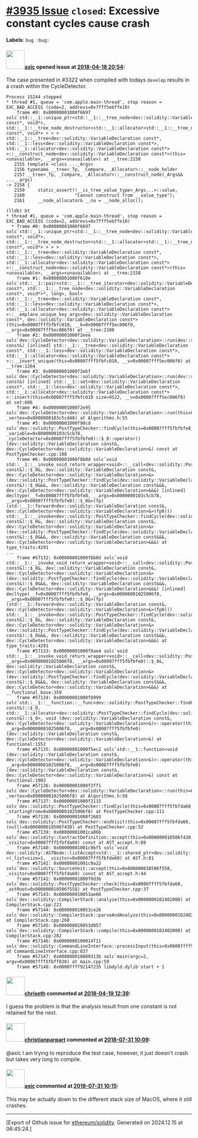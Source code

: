 # [\#3935 Issue](https://github.com/ethereum/solidity/issues/3935) `closed`: Excessive constant cycles cause crash
**Labels**: `bug :bug:`


#### <img src="https://avatars.githubusercontent.com/u/20340?v=4" width="50">[axic](https://github.com/axic) opened issue at [2018-04-18 20:54](https://github.com/ethereum/solidity/issues/3935):

The case presented in #3322 when compiled with todays `develop` results in a crash within the CycleDetector.

```
Process 15244 stopped
* thread #1, queue = 'com.apple.main-thread', stop reason = EXC_BAD_ACCESS (code=2, address=0x7fff5ebffe10)
    frame #0: 0x00000001000f6697 solc`std::__1::unique_ptr<std::__1::__tree_node<dev::solidity::VariableDeclaration const*, void*>, std::__1::__tree_node_destructor<std::__1::allocator<std::__1::__tree_node<dev::solidity::VariableDeclaration const*, void*> > > > std::__1::__tree<dev::solidity::VariableDeclaration const*, std::__1::less<dev::solidity::VariableDeclaration const*>, std::__1::allocator<dev::solidity::VariableDeclaration const*> >::__construct_node<dev::solidity::VariableDeclaration const*>(this=<unavailable>, __args=<unavailable>) at __tree:2158
   2155	template <class ..._Args>
   2156	typename __tree<_Tp, _Compare, _Allocator>::__node_holder
   2157	__tree<_Tp, _Compare, _Allocator>::__construct_node(_Args&& ...__args)
-> 2158	{
   2159	    static_assert(!__is_tree_value_type<_Args...>::value,
   2160	                  "Cannot construct from __value_type");
   2161	    __node_allocator& __na = __node_alloc();
```

```
(lldb) bt
* thread #1, queue = 'com.apple.main-thread', stop reason = EXC_BAD_ACCESS (code=2, address=0x7fff5ebffe10)
  * frame #0: 0x00000001000f6697 solc`std::__1::unique_ptr<std::__1::__tree_node<dev::solidity::VariableDeclaration const*, void*>, std::__1::__tree_node_destructor<std::__1::allocator<std::__1::__tree_node<dev::solidity::VariableDeclaration const*, void*> > > > std::__1::__tree<dev::solidity::VariableDeclaration const*, std::__1::less<dev::solidity::VariableDeclaration const*>, std::__1::allocator<dev::solidity::VariableDeclaration const*> >::__construct_node<dev::solidity::VariableDeclaration const*>(this=<unavailable>, __args=<unavailable>) at __tree:2158
    frame #1: 0x00000001000f610e solc`std::__1::pair<std::__1::__tree_iterator<dev::solidity::VariableDeclaration const*, std::__1::__tree_node<dev::solidity::VariableDeclaration const*, void*>*, long>, bool> std::__1::__tree<dev::solidity::VariableDeclaration const*, std::__1::less<dev::solidity::VariableDeclaration const*>, std::__1::allocator<dev::solidity::VariableDeclaration const*> >::__emplace_unique_key_args<dev::solidity::VariableDeclaration const*, dev::solidity::VariableDeclaration const*>(this=0x00007fff5fbfc010, __k=0x00007fff5ec006f0, __args=0x00007fff5ec006f0) at __tree:2108
    frame #2: 0x00000001000f2eee solc`dev::CycleDetector<dev::solidity::VariableDeclaration>::run(dev::solidity::VariableDeclaration const&) [inlined] std::__1::__tree<dev::solidity::VariableDeclaration const*, std::__1::less<dev::solidity::VariableDeclaration const*>, std::__1::allocator<dev::solidity::VariableDeclaration const*> >::__insert_unique(this=0x00007fff5fbfc010, __v=0x00007fff5ec006f0) at __tree:1264
    frame #3: 0x00000001000f2ebf solc`dev::CycleDetector<dev::solidity::VariableDeclaration>::run(dev::solidity::VariableDeclaration const&) [inlined] std::__1::set<dev::solidity::VariableDeclaration const*, std::__1::less<dev::solidity::VariableDeclaration const*>, std::__1::allocator<dev::solidity::VariableDeclaration const*> >::insert(this=0x00007fff5fbfc010 size=9522, __v=0x00007fff5ec006f0) at set:606
    frame #4: 0x00000001000f2e95 solc`dev::CycleDetector<dev::solidity::VariableDeclaration>::run(this=0x00007fff5fbfbfe0, _vertex=0x0000000103c5cd48) at Algorithms.h:55
    frame #5: 0x00000001000f90cd solc`dev::solidity::PostTypeChecker::findCycle(this=0x00007fff5fbfbfe8, _variable=0x0000000103c5cb78, _cycleDetector=0x00007fff5fbfbfe0)::$_0::operator()(dev::solidity::VariableDeclaration const&, dev::CycleDetector<dev::solidity::VariableDeclaration>&) const at PostTypeChecker.cpp:108
    frame #6: 0x00000001000f8b0d solc`void std::__1::__invoke_void_return_wrapper<void>::__call<dev::solidity::PostTypeChecker::findCycle(dev::solidity::VariableDeclaration const&)::$_0&, dev::solidity::VariableDeclaration const&, dev::CycleDetector<dev::solidity::VariableDeclaration>&>(dev::solidity::PostTypeChecker::findCycle(dev::solidity::VariableDeclaration const&)::$_0&&&, dev::solidity::VariableDeclaration const&&&, dev::CycleDetector<dev::solidity::VariableDeclaration>&&&) [inlined] decltype(__f=0x00007fff5fbfbfe8, __args=0x0000000103c5cb78, __args=0x00007fff5fbfbfe0)::$_0&>(fp)(std::__1::forward<dev::solidity::VariableDeclaration const&, dev::CycleDetector<dev::solidity::VariableDeclaration>&>(fp0))) std::__1::__invoke<dev::solidity::PostTypeChecker::findCycle(dev::solidity::VariableDeclaration const&)::$_0&, dev::solidity::VariableDeclaration const&, dev::CycleDetector<dev::solidity::VariableDeclaration>&>(dev::solidity::PostTypeChecker::findCycle(dev::solidity::VariableDeclaration const&)::$_0&&&, dev::solidity::VariableDeclaration const&&&, dev::CycleDetector<dev::solidity::VariableDeclaration>&&&) at type_traits:4291
...
    frame #57132: 0x00000001000f8b0d solc`void std::__1::__invoke_void_return_wrapper<void>::__call<dev::solidity::PostTypeChecker::findCycle(dev::solidity::VariableDeclaration const&)::$_0&, dev::solidity::VariableDeclaration const&, dev::CycleDetector<dev::solidity::VariableDeclaration>&>(dev::solidity::PostTypeChecker::findCycle(dev::solidity::VariableDeclaration const&)::$_0&&&, dev::solidity::VariableDeclaration const&&&, dev::CycleDetector<dev::solidity::VariableDeclaration>&&&) [inlined] decltype(__f=0x00007fff5fbfbfe8, __args=0x00000001025006f8, __args=0x00007fff5fbfbfe0)::$_0&>(fp)(std::__1::forward<dev::solidity::VariableDeclaration const&, dev::CycleDetector<dev::solidity::VariableDeclaration>&>(fp0))) std::__1::__invoke<dev::solidity::PostTypeChecker::findCycle(dev::solidity::VariableDeclaration const&)::$_0&, dev::solidity::VariableDeclaration const&, dev::CycleDetector<dev::solidity::VariableDeclaration>&>(dev::solidity::PostTypeChecker::findCycle(dev::solidity::VariableDeclaration const&)::$_0&&&, dev::solidity::VariableDeclaration const&&&, dev::CycleDetector<dev::solidity::VariableDeclaration>&&&) at type_traits:4291
    frame #57133: 0x00000001000f8ae4 solc`void std::__1::__invoke_void_return_wrapper<void>::__call<dev::solidity::PostTypeChecker::findCycle(__args=0x00007fff5fbfbfe8, __args=0x00000001025006f8, __args=0x00007fff5fbfbfe0)::$_0&, dev::solidity::VariableDeclaration const&, dev::CycleDetector<dev::solidity::VariableDeclaration>&>(dev::solidity::PostTypeChecker::findCycle(dev::solidity::VariableDeclaration const&)::$_0&&&, dev::solidity::VariableDeclaration const&&&, dev::CycleDetector<dev::solidity::VariableDeclaration>&&&) at __functional_base:359
    frame #57134: 0x00000001000f8999 solc`std::__1::__function::__func<dev::solidity::PostTypeChecker::findCycle(dev::solidity::VariableDeclaration const&)::$_0, std::__1::allocator<dev::solidity::PostTypeChecker::findCycle(dev::solidity::VariableDeclaration const&)::$_0>, void (dev::solidity::VariableDeclaration const&, dev::CycleDetector<dev::solidity::VariableDeclaration>&)>::operator(this=0x00007fff5fbfbfe0, __arg=0x00000001025006f8, __arg=0x00007fff5fbfbfe0)(dev::solidity::VariableDeclaration const&, dev::CycleDetector<dev::solidity::VariableDeclaration>&) at functional:1552
    frame #57135: 0x00000001000f5ec2 solc`std::__1::function<void (dev::solidity::VariableDeclaration const&, dev::CycleDetector<dev::solidity::VariableDeclaration>&)>::operator(this=0x00007fff5fbfbfe0, __arg=0x00000001025006f8, __arg=0x00007fff5fbfbfe0)(dev::solidity::VariableDeclaration const&, dev::CycleDetector<dev::solidity::VariableDeclaration>&) const at functional:1903
    frame #57136: 0x00000001000f2ff1 solc`dev::CycleDetector<dev::solidity::VariableDeclaration>::run(this=0x00007fff5fbfbfe0, _vertex=0x00000001025006f8) at Algorithms.h:58
    frame #57137: 0x00000001000f2115 solc`dev::solidity::PostTypeChecker::findCycle(this=0x00007fff5fbfda60, _startingFrom=0x00000001025006f8) at PostTypeChecker.cpp:111
    frame #57138: 0x00000001000f1683 solc`dev::solidity::PostTypeChecker::endVisit(this=0x00007fff5fbfda60, (null)=0x000000010506f438) at PostTypeChecker.cpp:52
    frame #57139: 0x00000001001ca06b solc`dev::solidity::ContractDefinition::accept(this=0x000000010506f438, _visitor=0x00007fff5fbfda60) const at AST_accept.h:89
    frame #57140: 0x00000001001c9bf5 solc`void dev::solidity::ASTNode::listAccept<std::__1::shared_ptr<dev::solidity::ASTNode> >(_list=size=1, _visitor=0x00007fff5fbfda60) at AST.h:81
    frame #57141: 0x00000001001c9a22 solc`dev::solidity::SourceUnit::accept(this=0x000000010506f558, _visitor=0x00007fff5fbfda60) const at AST_accept.h:44
    frame #57142: 0x00000001000f0d3b solc`dev::solidity::PostTypeChecker::check(this=0x00007fff5fbfda60, _astRoot=0x000000010506f558) at PostTypeChecker.cpp:37
    frame #57143: 0x000000010053ae66 solc`dev::solidity::CompilerStack::analyze(this=0x0000000102402000) at CompilerStack.cpp:221
    frame #57144: 0x000000010053ce26 solc`dev::solidity::CompilerStack::parseAndAnalyze(this=0x0000000102402000) at CompilerStack.cpp:268
    frame #57145: 0x000000010053d057 solc`dev::solidity::CompilerStack::compile(this=0x0000000102402000) at CompilerStack.cpp:282
    frame #57146: 0x0000000100014f11 solc`dev::solidity::CommandLineInterface::processInput(this=0x00007fff5fbff750) at CommandLineInterface.cpp:837
    frame #57147: 0x000000010009313b solc`main(argc=2, argv=0x00007fff5fbff830) at main.cpp:59
    frame #57148: 0x00007fff92147235 libdyld.dylib`start + 1
```

#### <img src="https://avatars.githubusercontent.com/u/9073706?v=4" width="50">[chriseth](https://github.com/chriseth) commented at [2018-04-19 12:39](https://github.com/ethereum/solidity/issues/3935#issuecomment-382718542):

I guess the problem is that the analysis result from one constant is not retained for the next.

#### <img src="https://avatars.githubusercontent.com/u/56763?u=373e0766d5c45bef8c7c7fc5ed48394935772065&v=4" width="50">[christianparpart](https://github.com/christianparpart) commented at [2018-07-31 10:09](https://github.com/ethereum/solidity/issues/3935#issuecomment-409168555):

@axic I am trying to reproduce the test case, however, it just doesn't crash but takes very long to compile.

#### <img src="https://avatars.githubusercontent.com/u/20340?v=4" width="50">[axic](https://github.com/axic) commented at [2018-07-31 10:15](https://github.com/ethereum/solidity/issues/3935#issuecomment-409170094):

This may be actually down to the different stack size of MacOS, where it still crashes.


-------------------------------------------------------------------------------



[Export of Github issue for [ethereum/solidity](https://github.com/ethereum/solidity). Generated on 2024.12.15 at 06:45:24.]
